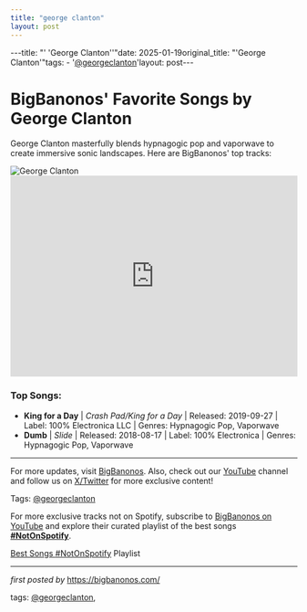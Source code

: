 ```yaml
---
title: "george clanton"
layout: post
---
```

---title: "' 'George Clanton''"date: 2025-01-19original_title: "'George Clanton'"tags:  - '[@georgeclanton](/tags/georgeclanton/)'layout: post---<!-- Title of the Post --><h1>BigBanonos' Favorite Songs by George Clanton</h1> <!-- Introductory Text --><p>George Clanton masterfully blends hypnagogic pop and vaporwave to create immersive sonic landscapes. Here are BigBanonos' top tracks:</p> <!-- Featured Image --><div> <img src="https://i.scdn.co/image/ab6761610000e5ebc94ec048c28b12693d1297f9" alt="George Clanton"></div> <!-- Spotify Embed --><div> <iframe src="https://open.spotify.com/embed/playlist/1g8oqKy0I53ccrEM1RD6ap?utm_source=generator" width="100%" height="352" frameBorder="0" allowfullscreen="" allow="autoplay; clipboard-write; encrypted-media; fullscreen; picture-in-picture" loading="lazy"></iframe></div> <!-- Song Information --><h3>Top Songs:</h3><ul> <li><strong>King for a Day</strong> | <em>Crash Pad/King for a Day</em> | Released: 2019-09-27 | Label: 100% Electronica LLC | Genres: Hypnagogic Pop, Vaporwave</li> <li><strong>Dumb</strong> | <em>Slide</em> | Released: 2018-08-17 | Label: 100% Electronica | Genres: Hypnagogic Pop, Vaporwave</li></ul> <hr /><p>For more updates, visit <a href="https://bigbanonos.com/" target="_blank">BigBanonos</a>. Also, check out our <a href="https://www.youtube.com/[@BigBanonos](/tags/BigBanonos/)" target="_blank">YouTube</a> channel and follow us on <a href="https://x.com/bigbanonos" target="_blank">X/Twitter</a> for more exclusive content!</p> <!-- Tags --><p>Tags: [@georgeclanton](/tags/georgeclanton/)</p><!--Subscribe and Playlist Links--><div>    <p>For more exclusive tracks not on Spotify, subscribe to <a href="https://www.youtube.com/[@BigBanonos](/tags/BigBanonos/)" target="_blank">BigBanonos on YouTube</a> and explore their curated playlist of the best songs <strong>[#NotOnSpotify](/tags/NotOnSpotify/)</strong>.</p>    <p><a href="https://www.youtube.com/playlist?list=PLtuNtuTatqI0kFahUCbtbfenC_ET5O_tr" target="_blank">Best Songs [#NotOnSpotify](/tags/NotOnSpotify/) Playlist<br /></a></p></div><hr /><p><em>first posted by</em> <a href="https://bigbanonos.com/" rel="noopener" target="_new">https://bigbanonos.com/</a></p><p>tags: [@georgeclanton](/tags/georgeclanton/),</p>